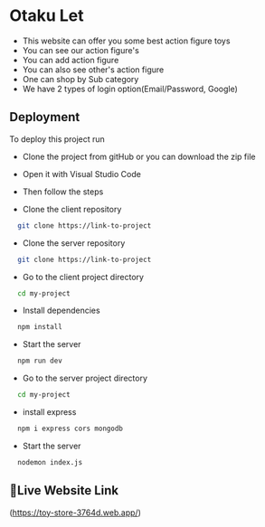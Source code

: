 
# Otaku Let

- This website can offer you some best action figure toys
- You can see our action figure's
- You can add action figure
- You can also see other's action figure
- One can shop by Sub category
- We have 2 types of login option(Email/Password, Google)





## Deployment

To deploy this project run
- Clone the project from gitHub or you can download the zip file
- Open it with Visual Studio Code
- Then follow the steps

- Clone the client repository
```bash
  git clone https://link-to-project
```
- Clone the server repository
```bash
  git clone https://link-to-project
```

- Go to the client project directory

```bash
  cd my-project
```

- Install dependencies

```bash
  npm install
```

- Start the server

```bash
  npm run dev
```

- Go to the server project directory

```bash
  cd my-project
```
- install express
```bash
  npm i express cors mongodb
```
- Start the server
```bash
  nodemon index.js
```
## 🔗Live Website Link
(https://toy-store-3764d.web.app/)


